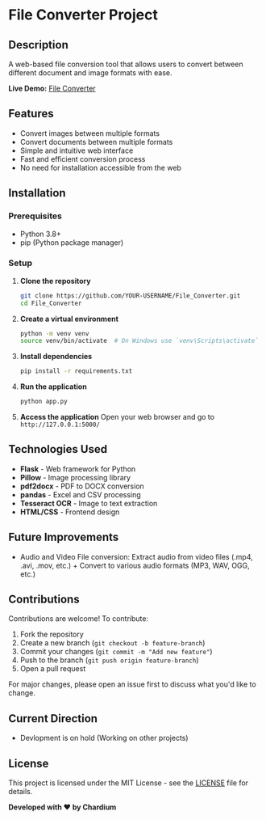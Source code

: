 # File Converter Project

## Description

A web-based file conversion tool that allows users to convert between different document and image formats with ease.

**Live Demo:** [File Converter](https://file-converter-h1dj.onrender.com)

## Features

- Convert images between multiple formats
- Convert documents between multiple formats
- Simple and intuitive web interface
- Fast and efficient conversion process
- No need for installation accessible from the web

## Installation

### Prerequisites

- Python 3.8+
- pip (Python package manager)

### Setup

1. **Clone the repository**

   ```sh
   git clone https://github.com/YOUR-USERNAME/File_Converter.git
   cd File_Converter
   ```

2. **Create a virtual environment**

   ```sh
   python -m venv venv
   source venv/bin/activate  # On Windows use `venv\Scripts\activate`
   ```

3. **Install dependencies**

   ```sh
   pip install -r requirements.txt
   ```

4. **Run the application**

   ```sh
   python app.py
   ```

5. **Access the application**
   Open your web browser and go to `http://127.0.0.1:5000/`

## Technologies Used

- **Flask** - Web framework for Python
- **Pillow** - Image processing library
- **pdf2docx** - PDF to DOCX conversion
- **pandas** - Excel and CSV processing
- **Tesseract OCR** - Image to text extraction
- **HTML/CSS** - Frontend design

## Future Improvements

- Audio and Video File conversion: Extract audio from video files (.mp4, .avi, .mov, etc.) + Convert to various audio formats (MP3, WAV, OGG, etc.)


## Contributions

Contributions are welcome! To contribute:

1. Fork the repository
2. Create a new branch (`git checkout -b feature-branch`)
3. Commit your changes (`git commit -m "Add new feature"`)
4. Push to the branch (`git push origin feature-branch`)
5. Open a pull request

For major changes, please open an issue first to discuss what you'd like to change.

## Current Direction
- Devlopment is on hold (Working on other projects)

## License

This project is licensed under the MIT License - see the [LICENSE](LICENSE) file for details.

**Developed with ❤️ by Chardium**

